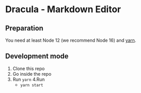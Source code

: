 <!--
SPDX-FileCopyrightText: 2021 The HedgeDoc developers (see AUTHORS file)

SPDX-License-Identifier: CC-BY-SA-4.0
-->

# Dracula - Markdown Editor

## Preparation
You need at least Node 12 (we recommend Node 16) and [yarn](https://yarnpkg.com/).

## Development mode

1. Clone this repo
2. Go inside the repo
3. Run `yarn`
4.Run
    - `yarn start`
